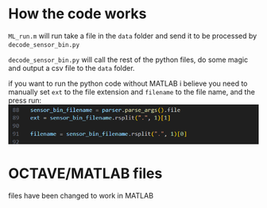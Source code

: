 # How the code works

`ML_run.m` will run take a file in the `data` folder and send it to be processed by `decode_sensor_bin.py`

`decode_sensor_bin.py` will call the rest of the python files, do some magic and output a csv file to the `data` folder.

if you want to run the python code without MATLAB i believe you need to manually set `ext` to the file extension and `filename` to the file name, and the press run:
![alt text](image.png)

# OCTAVE/MATLAB files

files have been changed to work in MATLAB